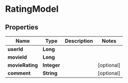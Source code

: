
# RatingModel

## Properties
Name | Type | Description | Notes
------------ | ------------- | ------------- | -------------
**userId** | **Long** |  | 
**movieId** | **Long** |  | 
**movieRating** | **Integer** |  |  [optional]
**comment** | **String** |  |  [optional]



